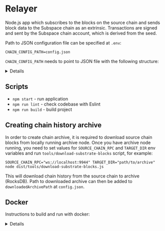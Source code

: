 # Relayer

Node.js app which subscribes to the blocks on the source chain and sends block data to the Subspace chain as an extrinsic.
Transactions are signed and sent by the Subspace chain account, which is derived from the seed.

Path to JSON configuration file can be specified at `.env`:
```
CHAIN_CONFIG_PATH=config.json
```

`CHAIN_CONFIG_PATH` needs to point to JSON file with the following structure:
<details>

```json
{
    "targetChainUrl": "ws://127.0.0.1:9944",
    "primaryChain": {
        "wsUrl": "wss://kusama-rpc.polkadot.io",
        "downloadedArchivePath": "/path/to/kusama-archive-2021-oct-23",
        "accountSeed": "//Alice//0",
        "feedId": 0
    },
    "parachains": [
        {
            "wsUrl": "wss://statemine-rpc.polkadot.io",
            "downloadedArchivePath": "/path/to/statemine-archive-2021-oct-23",
            "paraId": 1000,
            "accountSeed": "//Alice//1000",
            "feedId": 1
        },
        {
            "wsUrl": "wss://karura-rpc-0.aca-api.network",
            "paraId": 2000,
            "accountSeed": "//Alice//2000",
            "feedId": 2
        },
        {
            "wsUrl": "wss://bifrost-rpc.liebi.com/ws",
            "paraId": 2001,
            "accountSeed": "//Alice//2001",
            "feedId": 3
        },
        {
            "wsUrl": "wss://khala-api.phala.network/ws",
            "paraId": 2004,
            "accountSeed": "//Alice//2004",
            "feedId": 4
        },
        {
            "wsUrl": "wss://rpc.shiden.astar.network",
            "paraId": 2007,
            "accountSeed": "//Alice//2007",
            "feedId": 5
        },
        {
            "wsUrl": "wss://wss.moonriver.moonbeam.network",
            "paraId": 2023,
            "accountSeed": "//Alice//2023",
            "feedId": 6
        },
        {
            "wsUrl": "wss://falafel.calamari.systems/",
            "paraId": 2084,
            "accountSeed": "//Alice//2084",
            "feedId": 7
        },
        {
            "wsUrl": "wss://spiritnet.kilt.io/",
            "paraId": 2086,
            "accountSeed": "//Alice//2086",
            "feedId": 8
        },
        {
            "wsUrl": "wss://rpc-01.basilisk.hydradx.io",
            "paraId": 2090,
            "accountSeed": "//Alice//2090",
            "feedId": 9
        },
        {
            "wsUrl": "wss://fullnode.altair.centrifuge.io",
            "paraId": 2088,
            "accountSeed": "//Alice//2088",
            "feedId": 10
        },
        {
            "wsUrl": "wss://heiko-rpc.parallel.fi",
            "paraId": 2085,
            "accountSeed": "//Alice//2085",
            "feedId": 11
        },
        {
            "wsUrl": "wss://api-kusama.interlay.io/parachain",
            "paraId": 2092,
            "accountSeed": "//Alice//2092",
            "feedId": 12
        },
        {
            "wsUrl": "wss://pioneer.api.onfinality.io/public-ws",
            "paraId": 2096,
            "accountSeed": "//Alice//2096",
            "feedId": 13
        },
        {
            "wsUrl": "wss://node.genshiro.io",
            "paraId": 2024,
            "accountSeed": "//Alice//2024",
            "feedId": 14
        },
        {
            "wsUrl": "wss://us-ws-quartz.unique.network",
            "paraId": 2095,
            "accountSeed": "//Alice//2095",
            "feedId": 15
        },
        {
            "wsUrl": "wss://picasso-rpc.composable.finance",
            "paraId": 2087,
            "accountSeed": "//Alice//2087",
            "feedId": 16
        }
    ]
}
```

Where:
* `targetChainUrl` - WebSocket JSON-RPC endpoint URL of the target (Subspace) chain where transactions with blocks will be sent
* `downloadedArchivePath` - optional path to downloaded archive of blocks for a particular chain as RocksDB database (can be created with `tools/download-substrate-blocks` script)
* `httpUrl` - HTTP JSON-RPC endpoint URL of a Substrate-based chain
* `wsUrl` - WebSocket JSON-RPC endpoint URL of the main Substrate-based chain (in most cases relay chain like Kusama or Polkadot, but can be used with any other chain too)
* `paraId` - ID of a parachain or parathread under above relay chain
* `accountSeed` - seed for the account that will be used on target chain for submitting transactions with blocks for particular chain (all such accounts can be funded with `tools/fund-accounts` script)
* `feedId` - ID of the feed already created on Subspace chain into which archived blocks will go (`tools/create-feeds` script can be used to create feeds for accounts in the config file)

</details>

## Scripts
- `npm start` - run application
- `npm run lint` - check codebase with Eslint
- `npm run build` - build project

## Creating chain history archive

In order to create chain archive, it is required to download source chain blocks from locally running archive node. Once you have archive node running, you need to set values for `SOURCE_CHAIN_RPC` and 
`TARGET_DIR` env variables and run `tools/download-substrate-blocks` script, for example:
```
SOURCE_CHAIN_RPC="ws://localhost:9944" TARGET_DIR="path/to/archive" node dist/tools/download-substrate-blocks.js
```

This will download chain history from the source chain to archive (RocksDB). Path to downloaded archive can then be added to `downloadedArchivePath` at `config.json`.

## Docker

Instructions to build and run with docker:

<details>

### Build

If you decide to build image yourself:
```
docker build -t subspacelabs/subspace-relayer:latest .
```

### Run account funding

Replace `DIR_WITH_CONFIG` with directory where `config.json` is located.

```bash
docker run --rm -it \
    -e CHAIN_CONFIG_PATH="/config.json" \
    -e FUNDS_ACCOUNT_SEED="//Alice" \
    --volume /DIR_WITH_CONFIG/config.json:/config.json:ro \
    --network host \
    subspacelabs/subspace-relayer \
    fund-accounts
```

### Run feed creation

Replace `DIR_WITH_CONFIG` with directory where `config.json` is located.

```bash
docker run --rm -it \
    -e CHAIN_CONFIG_PATH="/config.json" \
    --volume /DIR_WITH_CONFIG/config.json:/config.json:ro \
    --network host \
    subspacelabs/subspace-relayer \
    create-feeds
```

### Run relayer

Replace `DIR_WITH_CONFIG` with directory where `config.json` is located (we mount directory such that config can be
re-read on restart by relayer if updated).

```bash
docker run --rm -it --init \
    -e CHAIN_CONFIG_PATH="/config/config.json" \
    --volume /DIR_WITH_CONFIG:/config:ro \
    --network host \
    --name subspace-relayer \
    subspacelabs/subspace-relayer
```

</details>
